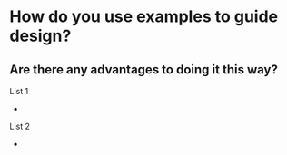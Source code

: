 # How do you use examples to guide design?

## Are there any advantages to doing it this way?

List 1

-

List 2

-
